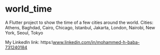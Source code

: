 # world_time

A Flutter project to show the time of a few cities around the world.
Cities: Athens, Baghdad, Cairo, Chicago, Istanbul, Jakarta, London, Nairobi, New York, Seoul, Tokyo

My LinkedIn link: https:\\www.linkedin.com/in/mohammed-h-baba-731240184
